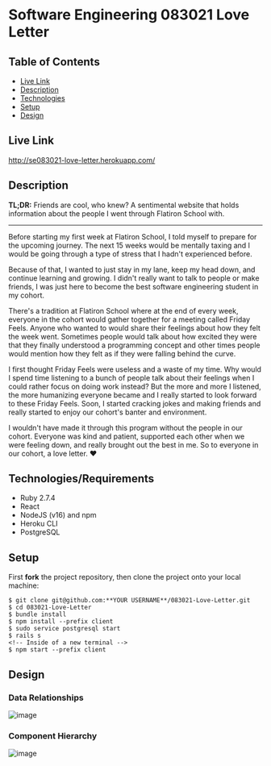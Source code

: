 # Software Engineering 083021 Love Letter

## Table of Contents

* [Live Link](#live-link)
* [Description](#description)
* [Technologies](#technologies)
* [Setup](#setup)
* [Design](#design)

<a name="live-link"/>

## Live Link

http://se083021-love-letter.herokuapp.com/

<a name="description"/>

## Description

**TL;DR:** Friends are cool, who knew?
           A sentimental website that holds information about the people I went through Flatiron School with.

________________________________________________________________________

Before starting my first week at Flatiron School, I told myself to prepare for the upcoming journey. The next 15 weeks would be mentally taxing and I would be going through a type of stress that I hadn't experienced before.

Because of that, I wanted to just stay in my lane, keep my head down, and continue learning and growing. I didn't really want to talk to people or make friends, I was just here to become the best software engineering student in my cohort.

There's a tradition at Flatiron School where at the end of every week, everyone in the cohort would gather together for a meeting called Friday Feels. Anyone who wanted to would share their feelings about how they felt the week went. Sometimes people would talk about how excited they were that they finally understood a programming concept and other times people would mention how they felt as if they were falling behind the curve.

I first thought Friday Feels were useless and a waste of my time. Why would I spend time listening to a bunch of people talk about their feelings when I could rather focus on doing work instead? But the more and more I listened, the more humanizing everyone became and I really started to look forward to these Friday Feels. Soon, I started cracking jokes and making friends and really started to enjoy our cohort's banter and environment.

I wouldn't have made it through this program without the people in our cohort. Everyone was kind and patient, supported each other when we were feeling down, and really brought out the best in me. So to everyone in our cohort, a love letter. ❤

<a name="technologies"/>

## Technologies/Requirements

- Ruby 2.7.4
- React
- NodeJS (v16) and npm
- Heroku CLI
- PostgreSQL

<a name="setup"/>

## Setup

First **fork** the project repository, then clone the project onto your local machine:
```
$ git clone git@github.com:**YOUR USERNAME**/083021-Love-Letter.git
$ cd 083021-Love-Letter
$ bundle install
$ npm install --prefix client
$ sudo service postgresql start
$ rails s
<!-- Inside of a new terminal -->
$ npm start --prefix client
```

<a name="design"/>

## Design

### Data Relationships

![image](https://i.imgur.com/CrY3OBc.png)

### Component Hierarchy

![image](https://i.imgur.com/VSKWDYt.png)
